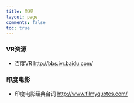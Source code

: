 ```yaml
---
title: 影视
layout: page
comments: false
toc: true
---
```

### VR资源
* 百度VR
http://bbs.ivr.baidu.com/

### 印度电影
* 印度电影经典台词 
http://www.filmyquotes.com/